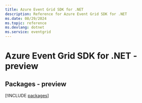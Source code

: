 ```yaml
---
title: Azure Event Grid SDK for .NET
description: Reference for Azure Event Grid SDK for .NET
ms.date: 08/29/2024
ms.topic: reference
ms.devlang: dotnet
ms.service: eventgrid
---
```

# Azure Event Grid SDK for .NET - preview
## Packages - preview
[!INCLUDE [packages](event-grid-index.md)]